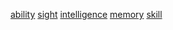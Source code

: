 [ability](http://dict.youdao.com/w/eng/ability/#keyfrom=dict2.index) [sight](http://dict.youdao.com/w/eng/sight/#keyfrom=dict2.index) [intelligence](http://dict.youdao.com/w/eng/intelligence/#keyfrom=dict2.index) [memory](http://dict.youdao.com/w/eng/memory/#keyfrom=dict2.index) [skill](http://dict.youdao.com/w/eng/skill/#keyfrom=dict2.index)